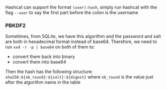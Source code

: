 
Hashcat can support the format `(user):hash`, simply run hashcat with the flag `--user` to say the first part before the colon is the username


### PBKDF2
Sometimes, from SQLite, we have this algorithm and the password and salt are both in hexadecimal format instead of base64.
Therefore, we need to run `xxd -r -p | base64` on both of them to:
- convert them back into binary
- convert them into base64

Then the hash has the following structure:
`sha256:${nb_round}:${salt}:${digest}`
where `nb_round` is the value just after the algorithm name in the table


